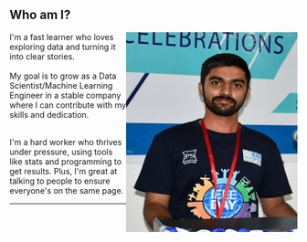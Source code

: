 <!-- ---
type: about
linktitle: About
title: Hi, my name is Ukant.
seo_title: About
description: Let me tell you more about myself
--- -->

## Who am I?

<!-- {{< rawhtml >}} -->

 <!-- <style>
        .image-container {
            border: 0px solid #ccc; /* Set border properties */
            padding: 10px; /* Optional: Add padding to increase space between border and image */
            display: inline-block; /* Display as inline-block to only take as much width as needed */
        }

        /* Optional: Add some styles for better aesthetics */
        body {
            font-family: Arial, sans-serif;
            line-height: 1.6;
            margin: 20px;
        }
    </style> -->


 <img src="./assets/ukant-cv.jpg" alt="Example Image" width="300" height="350" align="right">

I'm a fast learner who loves exploring data and turning it into clear stories.
<br>
<br>
My goal is to grow as a Data Scientist/Machine Learning Engineer in a stable company where I can contribute with my skills and dedication.
<br>
<br>

I'm a hard worker who thrives under pressure, using tools like stats and programming to get results. Plus, I'm great at talking to people to ensure everyone's on the same page.

<!-- </div>
 <div class="im-image">
<div class="image-container">
 </div>
</div>
</div>
<div style="text-align: center;
            margin: auto;
            width: 50%; /* Adjust the width as needed */
            padding: 20px;
            /* border: 1px solid #ccc; */
            ">
Ready to unlock the power of data together? Let's team up!
</div>
{{< /rawhtml >}} -->

<!-- ## My Experience
Integer est purus, aliquam ac enim aliquet, viverra sodales mauris. Integer neque sapien, fermentum sit amet augue in, vulputate pellentesque turpis. Quisque eget blandit turpis, in semper lectus. -->
****